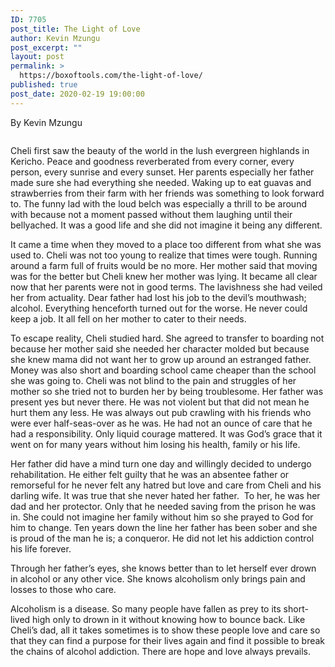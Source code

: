 ```yaml
---
ID: 7705
post_title: The Light of Love
author: Kevin Mzungu
post_excerpt: ""
layout: post
permalink: >
  https://boxoftools.com/the-light-of-love/
published: true
post_date: 2020-02-19 19:00:00
---
```

<!-- wp:paragraph -->
<p>  By Kevin Mzungu</p>
<!-- /wp:paragraph -->

<!-- wp:image {"id":7708,"sizeSlug":"large"} -->
<figure class="wp-block-image size-large"><img src="https://boxoftools.com/wp-content/uploads/2020/01/rohan-makhecha-jw3GOzxiSkw-unsplash.jpg" alt="" class="wp-image-7708"/></figure>
<!-- /wp:image -->

<!-- wp:paragraph -->
<p>Cheli first saw the beauty of the world in the lush evergreen highlands in Kericho. Peace and goodness reverberated from every corner, every person, every sunrise and every sunset. Her parents especially her father made sure she had everything she needed. Waking up to eat guavas and strawberries from their farm with her friends was something to look forward to. The funny lad with the loud belch was especially a thrill to be around with because not a moment passed without them laughing until their bellyached. It was a good life and she did not imagine it being any different.</p>
<!-- /wp:paragraph -->

<!-- wp:paragraph -->
<p>It came a time when they moved to a place too different from what she was used to. Cheli was not too young to realize that times were tough. Running around a farm full of fruits would be no more. Her mother said that moving was for the better but Cheli knew her mother was lying. It became all clear now that her parents were not in good terms. The lavishness she had veiled her from actuality. Dear father had lost his job to the devil’s mouthwash; alcohol. Everything henceforth turned out for the worse. He never could keep a job. It all fell on her mother to cater to their needs.</p>
<!-- /wp:paragraph -->

<!-- wp:paragraph -->
<p>To escape reality, Cheli studied hard. She agreed to transfer to boarding not because her mother said she needed her character molded but because she knew mama did not want her to grow up around an estranged father. Money was also short and boarding school came cheaper than the school she was going to. Cheli was not blind to the pain and struggles of her mother so she tried not to burden her by being troublesome. Her father was present yes but never there. He was not violent but that did not mean he hurt them any less. He was always out pub crawling with his friends who were ever half-seas-over as he was. He had not an ounce of care that he had a responsibility. Only liquid courage mattered. It was God’s grace that it went on for many years without him losing his health, family or his life.</p>
<!-- /wp:paragraph -->

<!-- wp:paragraph -->
<p>Her father did have a mind turn one day and willingly decided to undergo rehabilitation. He either felt guilty that he was an absentee father or remorseful for he never felt any hatred but love and care from Cheli and his darling wife. It was true that she never hated her father.&nbsp; To her, he was her dad and her protector. Only that he needed saving from the prison he was in. She could not imagine her family without him so she prayed to God for him to change. Ten years down the line her father has been sober and she is proud of the man he is; a conqueror. He did not let his addiction control his life forever. </p>
<!-- /wp:paragraph -->

<!-- wp:paragraph -->
<p>Through
her father’s eyes, she knows better than to let herself ever drown in alcohol
or any other vice. She knows alcoholism only brings pain and losses to those
who care.</p>
<!-- /wp:paragraph -->

<!-- wp:paragraph -->
<p>Alcoholism is a disease. So many people have fallen as prey to its short-lived high only to drown in it without knowing how to bounce back. Like Cheli’s dad, all it takes sometimes is to show these people love and care so that they can find a purpose for their lives again and find it possible to break the chains of alcohol addiction. There are hope and love always prevails.</p>
<!-- /wp:paragraph -->